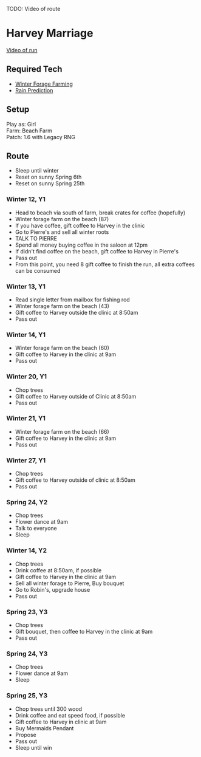 TODO: Video of route

# Harvey Marriage 

[Video of run](...)

## Required Tech
- [Winter Forage Farming](../../tech/winter_forage_farming.md)
- [Rain Prediction](../../tech/rain_prediction.md)

## Setup

Play as: Girl  
Farm: Beach Farm  
Patch: 1.6 with Legacy RNG

## Route

- Sleep until winter
- Reset on sunny Spring 6th
- Reset on sunny Spring 25th

### Winter 12, Y1
- Head to beach via south of farm, break crates for coffee (hopefully)
- Winter forage farm on the beach (87)
- If you have coffee, gift coffee to Harvey in the clinic
- Go to Pierre's and sell all winter roots
- TALK TO PIERRE
- Spend all money buying coffee in the saloon at 12pm
- If didn't find coffee on the beach, gift coffee to Harvey in Pierre's
- Pass out
- From this point, you need 8 gift coffee to finish the run, all extra coffees can be consumed

### Winter 13, Y1
- Read single letter from mailbox for fishing rod
- Winter forage farm on the beach (43)
- Gift coffee to Harvey outside the clinic at 8:50am
- Pass out

### Winter 14, Y1
- Winter forage farm on the beach (60)
- Gift coffee to Harvey in the clinic at 9am
- Pass out

### Winter 20, Y1
- Chop trees
- Gift coffee to Harvey outside of Clinic at 8:50am
- Pass out

### Winter 21, Y1
- Winter forage farm on the beach (66)
- Gift coffee to Harvey in the clinic at 9am
- Pass out

### Winter 27, Y1
- Chop trees
- Gift coffee to Harvey outside of clinic at 8:50am
- Pass out

### Spring 24, Y2
- Chop trees
- Flower dance at 9am
- Talk to everyone
- Sleep

### Winter 14, Y2
- Chop trees
- Drink coffee at 8:50am, if possible
- Gift coffee to Harvey in the clinic at 9am
- Sell all winter forage to Pierre, Buy bouquet
- Go to Robin's, upgrade house
- Pass out

### Spring 23, Y3
- Chop trees
- Gift bouquet, then coffee to Harvey in the clinic at 9am
- Pass out

### Spring 24, Y3
- Chop trees
- Flower dance at 9am
- Sleep

### Spring 25, Y3
- Chop trees until 300 wood
- Drink coffee and eat speed food, if possible
- Gift coffee to Harvey in clinic at 9am
- Buy Mermaids Pendant
- Propose
- Pass out
- Sleep until win
